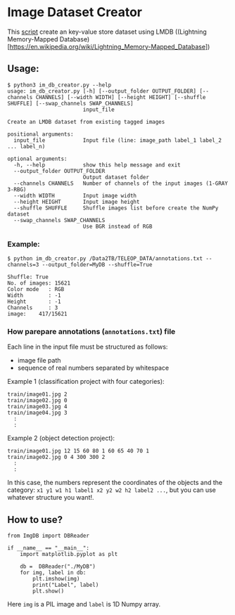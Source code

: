 # Image Dataset Creator 

This [script](./im_db_creator.py) create an key-value store dataset using LMDB ((Lightning Memory-Mapped Database)[https://en.wikipedia.org/wiki/Lightning_Memory-Mapped_Database]) 


## Usage:
```
$ python3 im_db_creator.py --help 
usage: im_db_creator.py [-h] [--output_folder OUTPUT_FOLDER] [--channels CHANNELS] [--width WIDTH] [--height HEIGHT] [--shuffle SHUFFLE] [--swap_channels SWAP_CHANNELS]
                        input_file

Create an LMDB dataset from existing tagged images

positional arguments:
  input_file            Input file (line: image_path label_1 label_2 ... label_n)

optional arguments:
  -h, --help            show this help message and exit
  --output_folder OUTPUT_FOLDER
                        Output dataset folder
  --channels CHANNELS   Number of channels of the input images (1-GRAY 3-RBG)
  --width WIDTH         Input image width
  --height HEIGHT       Input image height
  --shuffle SHUFFLE     Shuffle images list before create the NumPy dataset
  --swap_channels SWAP_CHANNELS
                        Use BGR instead of RGB
```

### Example:

```
$ python im_db_creator.py /Data2TB/TELEOP_DATA/annotations.txt --channels=3 --output_folder=MyDB --shuffle=True 

Shuffle: True
No. of images: 15621
Color mode   : RGB
Width        : -1
Height       : -1
Channels     : 3
image:    417/15621
```

### How parepare annotations (`annotations.txt`) file 

Each line in the input file must be structured as follows:

  - image file path 
  - sequence of real numbers separated by whitespace

Example 1 (classification project with four categories):
```
train/image01.jpg 2
train/image02.jpg 0
train/image03.jpg 4
train/image04.jpg 3
  :
  :
```  

Example 2 (object detection project):
```
train/image01.jpg 12 15 60 80 1 60 65 40 70 1 
train/image02.jpg 0 4 300 300 2  
  :
  :
```  

In this case, the numbers represent the coordinates of the objects and the category: `x1 y1 w1 h1 label1 x2 y2 w2 h2 label2 ...`, but you can use whatever structure you want!.

## How to use?

```
from ImgDB import DBReader

if __name__ == "__main__":
    import matplotlib.pyplot as plt 

    db =  DBReader("./MyDB")
    for img, label in db:
        plt.imshow(img)
        print("Label", label)
        plt.show()        
```

Here `img` is a PIL image and `label` is 1D Numpy array. 
